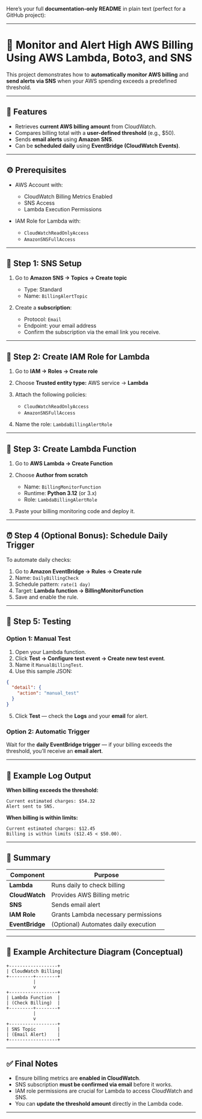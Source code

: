 Here’s your full **documentation-only README** in plain text (perfect for a GitHub project):

---

# 🚨 Monitor and Alert High AWS Billing Using AWS Lambda, Boto3, and SNS

This project demonstrates how to **automatically monitor AWS billing** and **send alerts via SNS** when your AWS spending exceeds a predefined threshold.

---

## 🧩 Features

* Retrieves **current AWS billing amount** from CloudWatch.
* Compares billing total with a **user-defined threshold** (e.g., $50).
* Sends **email alerts** using **Amazon SNS**.
* Can be **scheduled daily** using **EventBridge (CloudWatch Events)**.

---

## ⚙️ Prerequisites

* AWS Account with:

  * CloudWatch Billing Metrics Enabled
  * SNS Access
  * Lambda Execution Permissions
* IAM Role for Lambda with:

  * `CloudWatchReadOnlyAccess`
  * `AmazonSNSFullAccess`

---

## 🪩 Step 1: SNS Setup

1. Go to **Amazon SNS → Topics → Create topic**

   * Type: Standard
   * Name: `BillingAlertTopic`
2. Create a **subscription**:

   * Protocol: `Email`
   * Endpoint: your email address
   * Confirm the subscription via the email link you receive.

---

## 🔑 Step 2: Create IAM Role for Lambda

1. Go to **IAM → Roles → Create role**
2. Choose **Trusted entity type:** AWS service → **Lambda**
3. Attach the following policies:

   * `CloudWatchReadOnlyAccess`
   * `AmazonSNSFullAccess`
4. Name the role: `LambdaBillingAlertRole`

---

## 🧠 Step 3: Create Lambda Function

1. Go to **AWS Lambda → Create Function**
2. Choose **Author from scratch**

   * Name: `BillingMonitorFunction`
   * Runtime: **Python 3.12** (or 3.x)
   * Role: `LambdaBillingAlertRole`
3. Paste your billing monitoring code and deploy it.

---

## ⏰ Step 4 (Optional Bonus): Schedule Daily Trigger

To automate daily checks:

1. Go to **Amazon EventBridge → Rules → Create rule**
2. Name: `DailyBillingCheck`
3. Schedule pattern: `rate(1 day)`
4. Target: **Lambda function → BillingMonitorFunction**
5. Save and enable the rule.

---

## 🧪 Step 5: Testing

### Option 1: Manual Test

1. Open your Lambda function.
2. Click **Test → Configure test event → Create new test event**.
3. Name it `ManualBillingTest`.
4. Use this sample JSON:

```json
{
  "detail": {
    "action": "manual_test"
  }
}
```

5. Click **Test** — check the **Logs** and your **email** for alert.

### Option 2: Automatic Trigger

Wait for the **daily EventBridge trigger** — if your billing exceeds the threshold, you’ll receive an **email alert**.

---

## 🧾 Example Log Output

**When billing exceeds the threshold:**

```
Current estimated charges: $54.32  
Alert sent to SNS.
```

**When billing is within limits:**

```
Current estimated charges: $12.45  
Billing is within limits ($12.45 < $50.00).
```

---

## 🧰 Summary

| Component       | Purpose                              |
| --------------- | ------------------------------------ |
| **Lambda**      | Runs daily to check billing          |
| **CloudWatch**  | Provides AWS Billing metric          |
| **SNS**         | Sends email alert                    |
| **IAM Role**    | Grants Lambda necessary permissions  |
| **EventBridge** | (Optional) Automates daily execution |

---

## 📄 Example Architecture Diagram (Conceptual)

```
+------------------+
| CloudWatch Billing|
+---------+--------+
          |
          v
+------------------+
| Lambda Function  |
| (Check Billing)  |
+---------+--------+
          |
          v
+------------------+
| SNS Topic        |
| (Email Alert)    |
+------------------+
```

---

## ✅ Final Notes

* Ensure billing metrics are **enabled in CloudWatch**.
* SNS subscription **must be confirmed via email** before it works.
* IAM role permissions are crucial for Lambda to access CloudWatch and SNS.
* You can **update the threshold amount** directly in the Lambda code.

---
